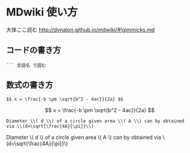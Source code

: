 # MDwiki 使い方


大体ここ読む http://dynalon.github.io/mdwiki/#!gimmicks.md

## コードの書き方

```
``` 言語名 で囲む
```

## 数式の書き方

```
$$ x = \frac{-b \pm \sqrt{b^2 - 4ac}}{2a} $$
```
$$ x = \frac{-b \pm \sqrt{b^2 - 4ac}}{2a} $$

```
Diameter \\( d \\) of a circle given area \\( A \\) can by obtained via \\(d=\sqrt{\frac{4A}{\pi}}\\)
```

Diameter \\( d \\) of a circle given area \\( A \\) can by obtained via \\(d=\sqrt{\frac{4A}{\pi}}\\)

